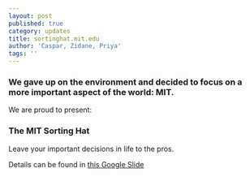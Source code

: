 ```yaml
---
layout: post
published: true
category: updates
title: sortinghat.mit.edu
author: 'Caspar, Zidane, Priya'
tags: ''
---
```

### We gave up on the environment and decided to focus on a more important aspect of the world: MIT.

We are proud to present: 
### The MIT Sorting Hat
Leave your important decisions in life to the pros.

Details can be found in [this Google Slide](https://docs.google.com/presentation/d/1Rh4dOHQ4hThehRyZ63exJcSgOmjZxHwDUYCtfrVNzeI/edit?usp=sharing)
